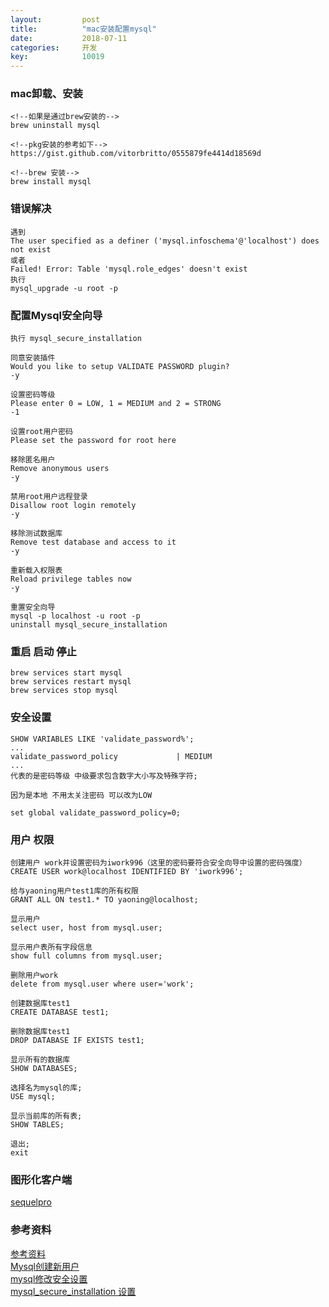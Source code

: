 ```yaml
---
layout: 		post
title:			"mac安装配置mysql"
date:			2018-07-11
categories:		开发
key: 			10019
---
```


### mac卸载、安装
```
<!--如果是通过brew安装的-->
brew uninstall mysql

<!--pkg安装的参考如下-->
https://gist.github.com/vitorbritto/0555879fe4414d18569d

<!--brew 安装-->
brew install mysql
```

### 错误解决
```
遇到
The user specified as a definer ('mysql.infoschema'@'localhost') does not exist
或者
Failed! Error: Table 'mysql.role_edges' doesn't exist
执行 
mysql_upgrade -u root -p 
```

### 配置Mysql安全向导
```
执行 mysql_secure_installation

同意安装插件
Would you like to setup VALIDATE PASSWORD plugin?
-y

设置密码等级
Please enter 0 = LOW, 1 = MEDIUM and 2 = STRONG
-1

设置root用户密码
Please set the password for root here

移除匿名用户
Remove anonymous users
-y

禁用root用户远程登录
Disallow root login remotely
-y

移除测试数据库
Remove test database and access to it
-y

重新载入权限表
Reload privilege tables now
-y

重置安全向导
mysql -p localhost -u root -p
uninstall mysql_secure_installation

```

### 重启 启动 停止
```
brew services start mysql
brew services restart mysql
brew services stop mysql
```

### 安全设置
```
SHOW VARIABLES LIKE 'validate_password%';
...
validate_password_policy             | MEDIUM
...
代表的是密码等级 中级要求包含数字大小写及特殊字符;

因为是本地 不用太关注密码 可以改为LOW

set global validate_password_policy=0;

```

### 用户 权限
```
创建用户 work并设置密码为iwork996（这里的密码要符合安全向导中设置的密码强度）
CREATE USER work@localhost IDENTIFIED BY 'iwork996';

给与yaoning用户test1库的所有权限
GRANT ALL ON test1.* TO yaoning@localhost;

显示用户
select user, host from mysql.user;

显示用户表所有字段信息
show full columns from mysql.user;

删除用户work
delete from mysql.user where user='work';

创建数据库test1
CREATE DATABASE test1;

删除数据库test1
DROP DATABASE IF EXISTS test1;

显示所有的数据库
SHOW DATABASES;

选择名为mysql的库;
USE mysql;

显示当前库的所有表;
SHOW TABLES;

退出;
exit

```

### 图形化客户端
[sequelpro](https://sequelpro.com/)  


### 参考资料
[参考资料](http://www.jb51.net/article/47727.htm)  
[Mysql创建新用户](https://stackoverflow.com/questions/1720244/create-new-user-in-mysql-and-give-it-full-access-to-one-database?utm_medium=organic&utm_source=google_rich_qa&utm_campaign=google_rich_qa)  
[mysql修改安全设置](https://blog.csdn.net/maxsky/article/details/51171474)  
[mysql_secure_installation 设置](http://www.jb51.net/article/47727.htm)